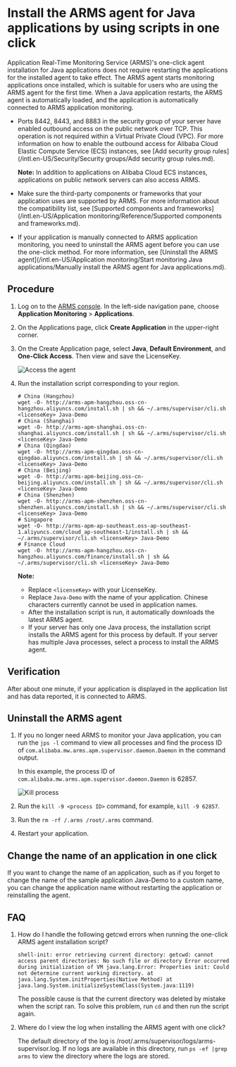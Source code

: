 # Install the ARMS agent for Java applications by using scripts in one click

Application Real-Time Monitoring Service \(ARMS\)'s one-click agent installation for Java applications does not require restarting the applications for the installed agent to take effect. The ARMS agent starts monitoring applications once installed, which is suitable for users who are using the ARMS agent for the first time. When a Java application restarts, the ARMS agent is automatically loaded, and the application is automatically connected to ARMS application monitoring.

-   Ports 8442, 8443, and 8883 in the security group of your server have enabled outbound access on the public network over TCP. This operation is not required within a Virtual Private Cloud \(VPC\). For more information on how to enable the outbound access for Alibaba Cloud Elastic Compute Service \(ECS\) instances, see [Add security group rules](/intl.en-US/Security/Security groups/Add security group rules.md).

    **Note:** In addition to applications on Alibaba Cloud ECS instances, applications on public network servers can also access ARMS.

-   Make sure the third-party components or frameworks that your application uses are supported by ARMS. For more information about the compatibility list, see [Supported components and frameworks](/intl.en-US/Application monitoring/Reference/Supported components and frameworks.md).
-   If your application is manually connected to ARMS application monitoring, you need to uninstall the ARMS agent before you can use the one-click method. For more information, see [Uninstall the ARMS agent](/intl.en-US/Application monitoring/Start monitoring Java applications/Manually install the ARMS agent for Java applications.md).

## Procedure

1.  Log on to the [ARMS console](https://arms-ap-southeast-1.console.aliyun.com/#/home). In the left-side navigation pane, choose **Application Monitoring** \> **Applications**.

2.  On the Applications page, click **Create Application** in the upper-right corner.

3.  On the Create Application page, select **Java**, **Default Environment**, and **One-Click Access**. Then view and save the LicenseKey.

    ![Access the agent](../images/p44367.png)

4.  Run the installation script corresponding to your region.

    ```
    # China (Hangzhou)
    wget -O- http://arms-apm-hangzhou.oss-cn-hangzhou.aliyuncs.com/install.sh | sh && ~/.arms/supervisor/cli.sh <licenseKey> Java-Demo
    # China (Shanghai)
    wget -O- http://arms-apm-shanghai.oss-cn-shanghai.aliyuncs.com/install.sh | sh && ~/.arms/supervisor/cli.sh <licenseKey> Java-Demo
    # China (Qingdao)
    wget -O- http://arms-apm-qingdao.oss-cn-qingdao.aliyuncs.com/install.sh | sh && ~/.arms/supervisor/cli.sh <licenseKey> Java-Demo
    # China (Beijing)
    wget -O- http://arms-apm-beijing.oss-cn-beijing.aliyuncs.com/install.sh | sh && ~/.arms/supervisor/cli.sh <licenseKey> Java-Demo
    # China (Shenzhen)
    wget -O- http://arms-apm-shenzhen.oss-cn-shenzhen.aliyuncs.com/install.sh | sh && ~/.arms/supervisor/cli.sh <licenseKey> Java-Demo
    # Singapore
    wget -O- http://arms-apm-ap-southeast.oss-ap-southeast-1.aliyuncs.com/cloud_ap-southeast-1/install.sh | sh && ~/.arms/supervisor/cli.sh <licenseKey> Java-Demo
    # Finance Cloud
    wget -O- http://arms-apm-hangzhou.oss-cn-hangzhou.aliyuncs.com/finance/install.sh | sh && ~/.arms/supervisor/cli.sh <licenseKey> Java-Demo
    ```

    **Note:**

    -   Replace `<licenseKey>` with your LicenseKey.
    -   Replace `Java-Demo` with the name of your application. Chinese characters currently cannot be used in application names.
    -   After the installation script is run, it automatically downloads the latest ARMS agent.
    -   If your server has only one Java process, the installation script installs the ARMS agent for this process by default. If your server has multiple Java processes, select a process to install the ARMS agent.

## Verification

After about one minute, if your application is displayed in the application list and has data reported, it is connected to ARMS.

## Uninstall the ARMS agent

1.  If you no longer need ARMS to monitor your Java application, you can run the `jps -l` command to view all processes and find the process ID of `com.alibaba.mw.arms.apm.supervisor.daemon.Daemon` in the command output.

    In this example, the process ID of `com.alibaba.mw.arms.apm.supervisor.daemon.Daemon` is 62857.

    ![Kill process](https://static-aliyun-doc.oss-accelerate.aliyuncs.com/assets/img/en-US/4872485951/p43111.png)

2.  Run the `kill -9 <process ID>` command, for example, `kill -9 62857`.

3.  Run the `rm -rf /.arms /root/.arms` command.

4.  Restart your application.


## Change the name of an application in one click

If you want to change the name of an application, such as if you forget to change the name of the sample application Java-Demo to a custom name, you can change the application name without restarting the application or reinstalling the agent.

## FAQ

1.  How do I handle the following getcwd errors when running the one-click ARMS agent installation script?

    ```
    shell-init: error retrieving current directory: getcwd: cannot access parent directories: No such file or directory Error occurred during initialization of VM java.lang.Error: Properties init: Could not determine current working directory. at java.lang.System.initProperties(Native Method) at java.lang.System.initializeSystemClass(System.java:1119)
    ```

    The possible cause is that the current directory was deleted by mistake when the script ran. To solve this problem, run `cd` and then run the script again.

2.  Where do I view the log when installing the ARMS agent with one click?

    The default directory of the log is /root/.arms/supervisor/logs/arms-supervisor.log. If no logs are available in this directory, run `ps -ef |grep arms` to view the directory where the logs are stored.


